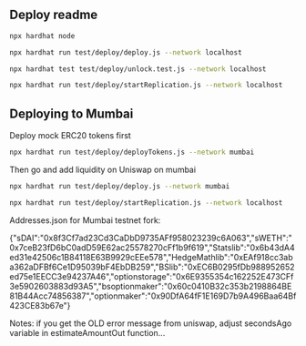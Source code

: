 ## Deploy readme

```sh
npx hardhat node
```

```sh
npx hardhat run test/deploy/deploy.js --network localhost
```

```sh
npx hardhat test test/deploy/unlock.test.js --network localhost
```

```sh
npx hardhat run test/deploy/startReplication.js --network localhost
```



## Deploying to Mumbai

Deploy mock ERC20 tokens first

```sh
npx hardhat run test/deploy/deployTokens.js --network mumbai
```

Then go and add liquidity on Uniswap on mumbai

```sh
npx hardhat run test/deploy/deploy.js --network mumbai
```

```sh
npx hardhat run test/deploy/startReplication.js --network localhost
```



Addresses.json for Mumbai testnet fork: 

{"sDAI":"0x8f3Cf7ad23Cd3CaDbD9735AFf958023239c6A063","sWETH":"0x7ceB23fD6bC0adD59E62ac25578270cFf1b9f619","Statslib":"0x6b43dA4ed31e42506c1B84118E63B9929cEEe578","HedgeMathlib":"0xEAf918cc3aba362aDFBf6Ce1D95039bF4EbDB259","BSlib":"0xEC6B0295fDb988952652ed75e1EECC3e94237A46","optionstorage":"0x6E9355354c162252E473CFf3e5902603883d93A5","bsoptionmaker":"0x60c0410B32c353b2198864BE81B44Acc74856387","optionmaker":"0x90DfA64fF1E169D7b9A496Baa64Bf423CE83b67e"}





Notes:
if you get the OLD error message from uniswap, adjust secondsAgo variable in estimateAmountOut function...